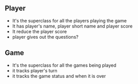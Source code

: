 ## Player
* It's the superclass for all the players playing the game
* It has player's name, player short name and player score
* It reduce the player score
* player gives out the questions?




## Game
* It's the superclass for all the games being played
* it tracks player's turn
* it tracks the game status and when it is over
